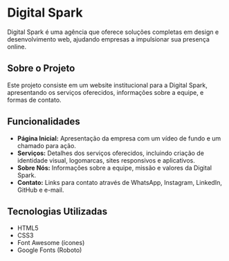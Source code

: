 # Digital Spark

Digital Spark é uma agência que oferece soluções completas em design e desenvolvimento web, ajudando empresas a impulsionar sua presença online.

## Sobre o Projeto

Este projeto consiste em um website institucional para a Digital Spark, apresentando os serviços oferecidos, informações sobre a equipe, e formas de contato.

## Funcionalidades

-   **Página Inicial:** Apresentação da empresa com um vídeo de fundo e um chamado para ação.
-   **Serviços:** Detalhes dos serviços oferecidos, incluindo criação de identidade visual, logomarcas, sites responsivos e aplicativos.
-   **Sobre Nós:** Informações sobre a equipe, missão e valores da Digital Spark.
-   **Contato:** Links para contato através de WhatsApp, Instagram, LinkedIn, GitHub e e-mail.

## Tecnologias Utilizadas

-   HTML5
-   CSS3
-   Font Awesome (ícones)
-   Google Fonts (Roboto)
